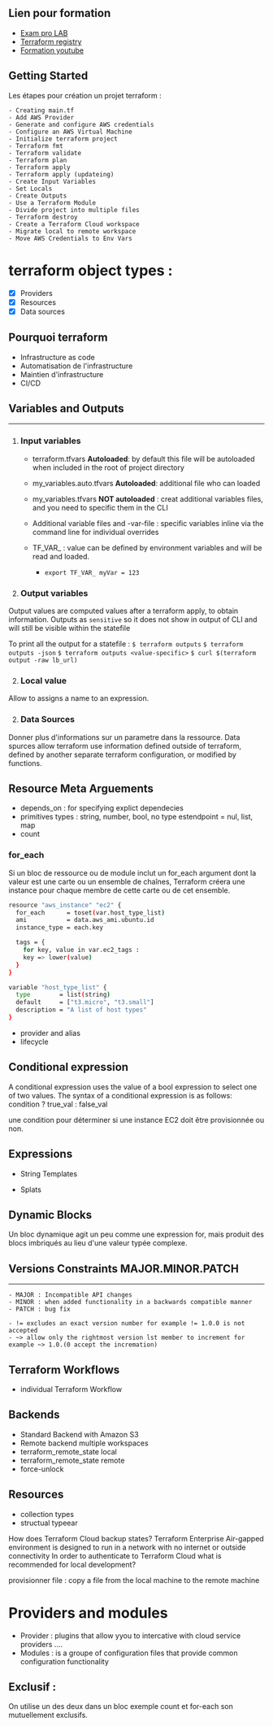 ## Lien pour formation 

- [Exam pro LAB](https://github.com/ExamProCo/Terraform-Associate-Labs)
- [Terraform registry](https://registry.terraform.io/browse/providers)
- [Formation youtube](https://www.youtube.com/watch?v=_6AITxe5iVc&list=PLn6POgpklwWrpWnv05paAdqbFbV6gApHx&index=1&ab_channel=xavki)

## Getting Started

Les étapes pour création un projet terraform : 

    - Creating main.tf
    - Add AWS Provider
    - Generate and configure AWS credentials
    - Configure an AWS Virtual Machine
    - Initialize terraform project
    - Terraform fmt
    - Terraform validate
    - Terraform plan
    - Terraform apply
    - Terraform apply (updateing)
    - Create Input Variables
    - Set Locals
    - Create Outputs
    - Use a Terraform Module
    - Divide project into multiple files
    - Terraform destroy
    - Create a Terraform Cloud workspace
    - Migrate local to remote workspace
    - Move AWS Credentials to Env Vars

# terraform object types : 

- [x] Providers
- [x] Resources 
- [x] Data sources 

## Pourquoi terraform 

- Infrastructure as code 
- Automatisation de l'infrastructure
- Maintien d'infrastructure
- CI/CD 

## Variables and Outputs
------------------------------------
1. ### Input variables 

    - terraform.tfvars **Autoloaded**: by default this file will be autoloaded when included in the root of project directory

    - my_variables.auto.tfvars  **Autoloaded**: additional file who can loaded

    - my_variables.tfvars **NOT autoloaded** :  creat additional variables files, and you need to specific them in the CLI

    - Additional variable files and -var-file : specific variables inline via the command line for individual overrides 

    - TF_VAR_ : value can be defined by environment variables and will be read and loaded. 
        - `export TF_VAR_ myVar = 123`

2. ### Output variables 

Output values are computed values after a terraform apply, to obtain information. Outputs as `sensitive` so it does not show in output of CLI and will still be visible within the statefile 

To print all the output for a statefile : `$ terraform outputs`
                                          `$ terraform outputs -json` 
                                          `$ terraform outputs <value-specific>`
                                          `$ curl $(terraform output -raw lb_url)`

2. ### Local value 

Allow to assigns a name to an expression. 

2. ### Data Sources 

Donner plus d'informations sur un parametre dans la ressource. 
Data spurces allow terraform use information defined outside of terraform, defined by another separate terraform configuration, or modified by functions. 

## Resource Meta Arguements

- depends_on : for specifying explict dependecies 
- primitives types : string, number, bool, no type estendpoint = nul, list, map 
- count

### for_each

Si un bloc de ressource ou de module inclut un for_each argument dont la valeur est une carte ou un ensemble de chaînes, Terraform créera une instance pour chaque membre de cette carte ou de cet ensemble.

```sh
resource "aws_instance" "ec2" {
  for_each      = toset(var.host_type_list)
  ami           = data.aws_ami.ubuntu.id
  instance_type = each.key

  tags = {
    for key, value in var.ec2_tags :
    key => lower(value)
  }
}

variable "host_type_list" {
  type        = list(string)
  default     = ["t3.micro", "t3.small"]
  description = "A list of host types"
}
```
- provider and alias
- lifecycle

## Conditional expression 

A conditional expression uses the value of a bool expression to select one of two values. The syntax of a conditional expression is as follows: condition ? true_val : false_val

une condition pour déterminer si une instance EC2 doit être provisionnée ou non.

## Expressions

- String Templates


- Splats

## Dynamic Blocks

Un bloc dynamique agit un peu comme une expression for, mais produit des blocs imbriqués au lieu d'une valeur typée complexe.


## Versions Constraints MAJOR.MINOR.PATCH
------------------------------------------
    - MAJOR : Incompatible API changes
    - MINOR : when added functionality in a backwards compatible manner 
    - PATCH : bug fix 

    - != excludes an exact version number for example != 1.0.0 is not accepted 
    - ~> allow only the rightmost version lst member to increment for example ~> 1.0.(0 accept the incremation)

## Terraform Workflows

- individual Terraform Workflow

## Backends

- Standard Backend with Amazon S3
- Remote backend multiple workspaces
- terraform_remote_state local
- terraform_remote_state remote
- force-unlock

## Resources

- collection types
- structual typeear

How does Terraform Cloud backup states?
Terraform Enterprise Air-gapped environment is designed to run in a network with no internet or outside connectivity
In order to authenticate to Terraform Cloud what is recommended for local development?


provisionner file : copy a file from the local machine to the remote machine 

# Providers and modules 

- Provider : plugins that allow yyou to intercative with cloud service providers .... 
- Modules : is a groupe of configuration files that provide common configuration functionality 


## Exclusif : 

On utilise un des deux dans un bloc exemple count et for-each son mutuellement exclusifs. 